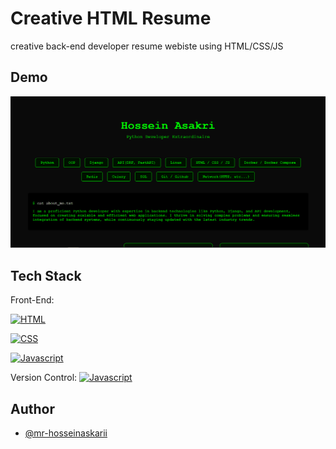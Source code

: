 
# Creative HTML Resume
creative back-end developer resume webiste using HTML/CSS/JS

## Demo
![](https://github.com/mr-hosseinaskarii/HTML-Resume/blob/master/README/Animation.gif)



## Tech Stack

Front-End:

[![HTML](https://img.shields.io/badge/HTML5-E34F26?style=for-the-badge&logo=html5&logoColor=white)](https://www.w3schools.com/html/)

[![CSS](https://img.shields.io/badge/CSS3-1572B6?style=for-the-badge&logo=css3&logoColor=white)](https://www.w3schools.com/css/)

[![Javascript](https://img.shields.io/badge/JavaScript-323330?style=for-the-badge&logo=javascript&logoColor=F7DF1E)](https://www.javascript.com/)

Version Control:
[![Javascript](https://img.shields.io/badge/GitHub-100000?style=for-the-badge&logo=github&logoColor=white)](https://github.com/)

## Author

- [@mr-hosseinaskarii](https://github.com/mr-hosseinaskarii)

